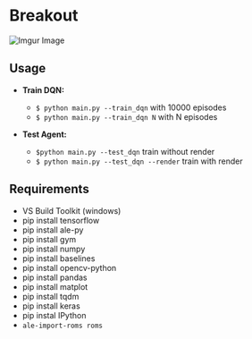 # Breakout
![Imgur Image](https://tcf.admeen.org/game/17500/17474/400x246/atari-breakout.jpg)		

## Usage
* **Train DQN:** 
    * `$ python main.py --train_dqn`  with 10000 episodes
    * `$ python main.py --train_dqn N`  with N episodes

* **Test Agent:**
    * `$python main.py --test_dqn` train without render
    * `$ python main.py --test_dqn --render` train with render


## Requirements
- VS Build Toolkit (windows)
- pip install tensorflow
- pip install ale-py
- pip install gym
- pip install numpy
- pip install baselines
- pip install opencv-python
- pip install pandas
- pip install matplot
- pip install tqdm
- pip install keras
- pip instal IPython
- `ale-import-roms roms`